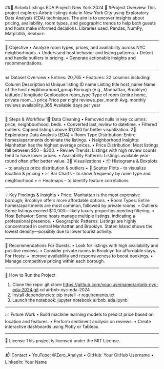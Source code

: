 ##🏩 Airbnb Listings EDA Project: New York 2024
📌 #Project Overview
This project explores Airbnb listings data in New York City using Exploratory Data Analysis (EDA) techniques. The aim is to uncover insights about pricing, availability, room types, and geographic trends to help both guests and hosts make informed decisions.
Libraries used: Pandas, NumPy, Matplotlib, Seaborn
________________________________________
🎯 Objective
•	Analyze room types, prices, and availability across NYC neighborhoods.
•	Understand host behavior and listing patterns.
•	Detect and handle outliers in pricing.
•	Generate actionable insights and recommendations.
________________________________________
📊 Dataset Overview
•	Entries: 20,765
•	Features: 22 columns including:
Column	Description
id	Unique listing ID
name	Listing title
host_name	Name of the host
neighbourhood_group	Borough (e.g., Manhattan, Brooklyn)
latitude / longitude	Geolocation
room_type	Type of room (entire home, private room…)
price	Price per night
reviews_per_month	Avg. monthly reviews
availability_365	Available days per year
________________________________________
🔧 Steps & Workflow
1⃣ Data Cleaning
•	Removed nulls in key columns: price, neighbourhood, beds.
•	Converted last_review to datetime.
•	Filtered outliers: Capped listings above $1,000 for better visualization.
2⃣ Exploratory Data Analysis (EDA)
•	Room Type Distribution:
Entire homes/apartments dominate the listings.
•	Neighborhood Insights:
Manhattan has the highest average prices.
•	Price Distribution:
Most listings fall between $50 - $300.
•	Review Trends:
Listings with high review counts tend to have lower prices.
•	Availability Patterns:
Listings available year-round often offer better value.
3⃣ Visualizations
•	📦 Histograms & Boxplots – to analyze price distribution & outliers
•	📍 Scatter Plots – to visualize location & pricing
•	📈 Bar Charts – to show frequency by room type and neighborhood
•	🔥 Heatmaps – to identify feature correlations
________________________________________
💡 Key Findings & Insights
•	Price:
Manhattan is the most expensive borough; Brooklyn offers more affordable options.
•	Room Types:
Entire homes/apartments are most common, followed by private rooms.
•	Outliers:
Some listings exceed $10,000—likely luxury properties needing filtering.
•	Host Behavior:
Some hosts manage multiple listings, indicating a professional presence.
•	Geographic Patterns:
Listings are highly concentrated in central Manhattan and Brooklyn.
Staten Island shows the lowest density—possibly due to lower tourist activity.
________________________________________
🧱 Recommendations
For Guests:
•	Look for listings with high availability and positive reviews.
•	Consider private rooms in Brooklyn for affordable stays.
For Hosts:
•	Improve availability and responsiveness to boost bookings.
•	Manage competitive pricing within each borough.
________________________________________
🚀 How to Run the Project
1.	Clone the repo:
git clone https://github.com/your-username/airbnb-nyc-eda-2024.git
cd airbnb-nyc-eda-2024
2.	Install dependencies:
pip install -r requirements.txt
3.	Launch the notebook:
jupyter notebook airbnb_eda.ipynb
________________________________________
📈 Future Work
•	Build machine learning models to predict price based on location and features.
•	Perform sentiment analysis on reviews.
•	Create interactive dashboards using Plotly or Tableau.
________________________________________
📄 License
This project is licensed under the MIT License.
________________________________________
📬 Contact
•	YouTube: @Zero_Analyst
•	GitHub: Your GitHub Username
•	LinkedIn: Your Name
